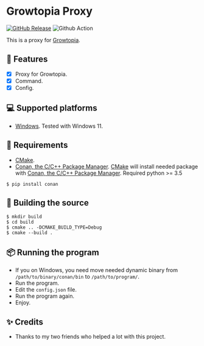 # Growtopia Proxy
[![GitHub Release](https://img.shields.io/github/release/ZTzTopia/GTProxy.svg)](https://github.com/ZTzTopia/GTPriavteServer/releases/latest) 
![Github Action](https://github.com/ZTzTopia/GTProxy/actions/workflows/CMake.yml/badge.svg)

This is a proxy for [Growtopia](https://growtopiagame.com/).

## 📜 Features
- [x] Proxy for Growtopia.
- [x] Command.
- [x] Config.

## 💻 Supported platforms
- [Windows](https://www.microsoft.com/en-us/windows). Tested with Windows 11.

## 📝 Requirements
- [CMake](https://cmake.org/).
- [Conan, the C/C++ Package Manager](https://conan.io). [CMake](https://cmake.org/) will install needed package with [Conan, the C/C++ Package Manager](https://conan.io/).
Required python >= 3.5
```shell
$ pip install conan
```

## 🔨 Building the source
```shell
$ mkdir build
$ cd build
$ cmake .. -DCMAKE_BUILD_TYPE=Debug
$ cmake --build .
```

## 📦 Running the program
- If you on Windows, you need move needed dynamic binary from `/path/to/binary/conan/bin` to `/path/to/program/`.
- Run the program.
- Edit the `config.json` file.
- Run the program again.
- Enjoy.

## ✨ Credits
- Thanks to my two friends who helped a lot with this project.

